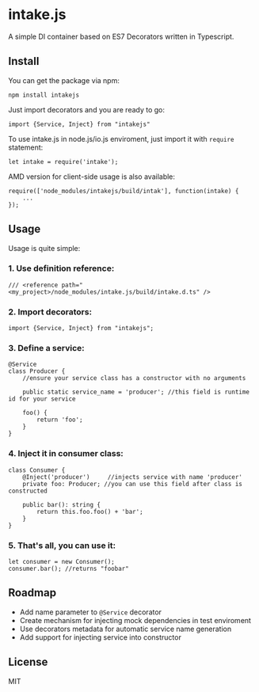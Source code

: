 # intake.js
A simple DI container based on ES7 Decorators written in Typescript.

## Install

You can get the package via npm:

```
npm install intakejs
```
	
Just import decorators and you are ready to go:

```
import {Service, Inject} from "intakejs"
```
	
To use intake.js in node.js/io.js enviroment, just import it with ```require``` statement:

```
let intake = require('intake');
```
	
AMD version for client-side usage is also available:

```
require(['node_modules/intakejs/build/intak'], function(intake) {
	...
});
```
	
## Usage

Usage is quite simple:

### 1. Use definition reference:

  ```		
  /// <reference path="<my_project>/node_modules/intake.js/build/intake.d.ts" />
  ```

### 2. Import decorators:

```
import {Service, Inject} from "intakejs";
```
	
### 3. Define a service:

```
@Service
class Producer { 
    //ensure your service class has a constructor with no arguments
        
    public static service_name = 'producer'; //this field is runtime id for your service
        
    foo() {
        return 'foo';
    }
}
```

### 4. Inject it in consumer class: 

```
class Consumer {
    @Inject('producer')     //injects service with name 'producer'
    private foo: Producer; //you can use this field after class is constructed

    public bar(): string {
        return this.foo.foo() + 'bar';
    }
}
```
 
### 5. That's all, you can use it:

```
let consumer = new Consumer();
consumer.bar(); //returns "foobar"
```		

## Roadmap

* Add name parameter to ```@Service``` decorator
* Create mechanism for injecting mock dependencies in test enviroment
* Use decorators metadata for automatic service name generation
* Add support for injecting service into constructor

## License
MIT

